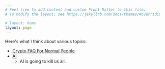 ```yaml
---
# Feel free to add content and custom Front Matter to this file.
# To modify the layout, see https://jekyllrb.com/docs/themes/#overriding-theme-defaults

# layout: home
layout: page
---
```

Here's what I think about various topics:
  - [Crypto FAQ For Normal People](/pages/crypto/)
  - [AI](/pages/ai/)
    - AI is going to kill us all.
